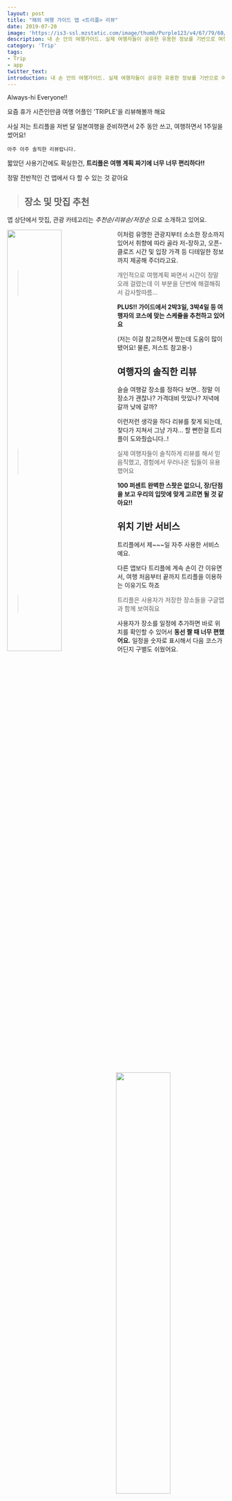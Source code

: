 ```yaml
---
layout: post
title: "해외 여행 가이드 앱 <트리플> 리뷰"
date: 2019-07-20 
image: 'https://is3-ssl.mzstatic.com/image/thumb/Purple123/v4/67/79/60/677960c1-4772-301f-0d35-27ed03f38a03/AppIcon-0-1x_U007emarketing-0-0-sRGB-85-220-0-7.png/1200x630wa.png'
description: 내 손 안의 여행가이드. 실제 여행자들이 공유한 유용한 정보를 기반으로 여행해보자.
category: 'Trip'
tags:
- Trip
- app
twitter_text: 
introduction: 내 손 안의 여행가이드. 실제 여행자들이 공유한 유용한 정보를 기반으로 여행해보자.
---
```



Always-hi Everyone!!

요즘 휴가 시즌인만큼 여행 어플인 'TRIPLE'을 리뷰해볼까 해요

사실 저는 트리플을 저번 달 일본여행을 준비하면서 2주 동안 쓰고, 여행하면서 1주일을 썼어요!

`아주 아주 솔직한 리뷰랍니다.`

짧았던 사용기간에도 확실한건, **트리플은 여행 계획 짜기에 너무 너무 편리하다!!**

정말 전반적인 건 앱에서 다 할 수 있는 것 같아요


> ## 장소 및 맛집 추천

앱 상단에서 맛집, 관광 카테고리는 *추천순/리뷰순/저장순* 으로 소개하고 있어요.

<img src="https://drive.google.com/uc?id=1CQhgnE8iPBgHdc2S5d_65rsF06ImWjbU" width="50%" align="left">
<img src="https://drive.google.com/uc?id=1_o65rIlYLfJ5jBwGZ3OPtSaMzthV21oj" width="50%" align="right">

이처럼 유명한 관광지부터 소소한 장소까지 있어서 취향에 따라 골라 저-장하고, 
오픈-클로즈 시간 및 입장 가격 등 디테일한 정보까지 제공해 주더라고요.

> 개인적으로 여행계획 짜면서 시간이 정말 오래 걸렸는데 이 부분을 단번에 해결해줘서 감사할따름...

**PLUS!! 가이드에서 2박3일, 3박4일 등 여행자의 코스에 맞는 스케쥴을 추천하고 있어요**

(저는 이걸 참고하면서 짰는데 도움이 많이 됐어요! 물론, 저스트 참고용-)

## 여행자의 솔직한 리뷰

슬슬 여행갈 장소를 정하다 보면.. 
정말 이 장소가 괜찮나? 가격대비 맛있나? 저녁에 갈까 낮에 갈까?

이런저런 생각을 하다 리뷰를 찾게 되는데, 찾다가 지쳐서 그냥 가자...
할 뻔한걸 트리플이 도와줬습니다..!

>실제 여행자들이 솔직하게 리뷰를 해서 믿음직했고,
경험에서 우러나온 팁들이 유용했어요


**100 퍼센트 완벽한 스팟은 없으니, 장/단점을 보고 우리의 입맛에 맞게 고르면 될 것 같아요!!**

## 위치 기반 서비스


트리플에서 제~~~일 자주 사용한 서비스예요.

다른 앱보다 트리플에 계속 손이 간 이유면서, 여행 처음부터 끝까지 트리플을 이용하는 이유기도 하죠 

> 트리플은 사용자가 저장한 장소들을 구글맵과 함께 보여줘요

<img src="https://drive.google.com/uc?id=1Iu3Do1uT7AGRmG_kcn7Pi5fbvm-chtml" width="50%" align="left">
<img src="https://drive.google.com/uc?id=1o4wduJ7U29Gud09AxZ12UWKcnTeW9VYS" width="50%" align="right">

사용자가 장소를 일정에 추가하면 바로 위치를  확인할 수 있어서 **동선 짤 때 너무 편했어요.**
일정을 숫자로 표시해서 다음 코스가 어딘지 구별도 쉬웠어요.

<img src="https://drive.google.com/uc?id=1W6Fbj963nEdxQv2RdKbfTqn-G8GJoSGj" width="50%" align="center">

하단의 화살표 버튼을 누르면 구글맵이 켜지면서 이동거리/시간도 바로바로 체크
   
    `여행 전에 동선 짤 때, 여행 다니면서 가는 방법 찾을 때 항상 사용했어요.`


## 동행자와 공유

동행자와 여행을 공유하는 것만큼 중요한 게 있을까요?

저는 맛집을 맡고, 친구가 관광을 맡았었는데 각자 알아보고 합치기 번거로웠어요.

그러다 찾아보니....

> 트리플에서 친구 초대하기로 일정을 공유하는 기능이 있었어요.

<img src="https://drive.google.com/uc?id=1uKHZLgxh18Er0BypSZltup13lkwQHQHU" width="50%">


일정 - 별표친부분에서 추가- 친구 초대 - 친구를 선택하면 끝

그렇다보니 한 명만 계획을 짜게 되는 불상사는 막을 수 있어서 좋았어요ㅎㅎㅎ




**'트리플은 쉽고 빠르게 변경하고 추가할 수 있다는 점이 변경사항이 많은 여행의 특징을 잘 잡아준 것 같아요'**


여행을 준비하기 막막하다면, 여행책이 무겁다면, 쏟아지는 정보 한눈에 보고싶다면

여러분의 여행에 트리플과 동행해보세요-!

[TRIPLE](https://apps.apple.com/kr/app/%ED%8A%B8%EB%A6%AC%ED%94%8C-%ED%95%B4%EC%99%B8%EC%97%AC%ED%96%89-%EA%B0%80%EC%9D%B4%EB%93%9C/id1225499481).



-----

Want to see something else added? <a href="https://github.com/poole/poole/issues/new">Open an issue.</a>










